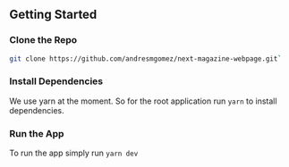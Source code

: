 ## Getting Started

### Clone the Repo

```bash
git clone https://github.com/andresmgomez/next-magazine-webpage.git`
```

### Install Dependencies

We use yarn at the moment. So for the root application run `yarn` to install dependencies.


### Run the App

To run the app simply run `yarn dev`

